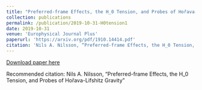 ```yaml
---
title: "Preferred-frame Effects, the H_0 Tension, and Probes of Hořava-Lifshitz Gravity"
collection: publications
permalink: /publication/2019-10-31-H0tension1
date: 2019-10-31
venue: 'Europhysical Journal Plus'
paperurl: 'https://arxiv.org/pdf/1910.14414.pdf'
citation: 'Nils A. Nilsson, “Preferred-frame Effects, the H_0 Tension, and Probes of Hořava-Lifshitz Gravity” '
---
```


<a href='https://arxiv.org/pdf/1910.14414.pdf'>Download paper here</a>

Recommended citation: Nils A. Nilsson, “Preferred-frame Effects, the H_0 Tension, and Probes of Hořava-Lifshitz Gravity” 